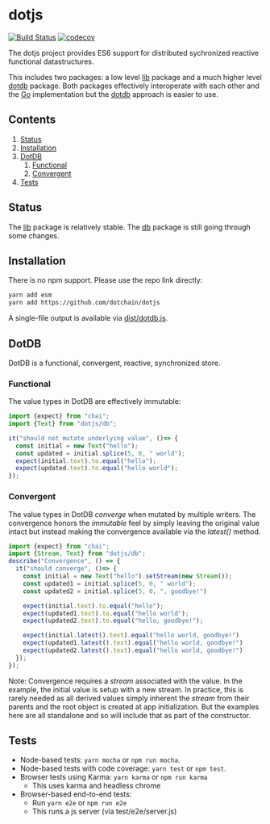 # dotjs

[![Build Status](https://travis-ci.com/dotchain/dotjs.svg?branch=master)](https://travis-ci.com/dotchain/dotjs)
[![codecov](https://codecov.io/gh/dotchain/dotjs/branch/master/graph/badge.svg)](https://codecov.io/gh/dotchain/dotjs)

The dotjs project provides ES6 support for distributed sychronized reactive functional datastructures.

This includes two packages: a low level [lib](lib/README.md) package and a much higher level [dotdb](db/README.md) package.  Both packages effectively interoperate with each other and the [Go](https://github.com/dotchain/dot) implementation but the [dotdb](db/README.md) approach is easier to use.

## Contents
1. [Status](#status)
2. [Installation](#installation)
3. [DotDB](#dotdb)
    1. [Functional](#functional)
    2. [Convergent](#convergent)
4. [Tests](#tests)

## Status

The [lib](lib/README.md) package is relatively stable.  The [db](db/README.md) package is still going through some changes.

## Installation

There is no npm support.  Please use the repo link directly:

```sh
yarn add esm
yarn add https://github.com/dotchain/dotjs
```

A single-file output is available via [dist/dotdb.js](https://github.com/dotchain/dotjs/blob/master/dist/dotdb.js).

## DotDB

DotDB is a functional, convergent, reactive, synchronized store.

### Functional

The value types in DotDB are effectively immutable:

```js
import {expect} from "chai";
import {Text} from "dotjs/db";

it("should not mutate underlying value", ()=> {
  const initial = new Text("hello");
  const updated = initial.splice(5, 0, " world");
  expect(initial.text).to.equal("hello");
  expect(updated.text).to.equal("hello world");
});
```
### Convergent

The value types in DotDB *converge* when mutated by multiple writers. The convergence honors the *immutable* feel by simply leaving the original value intact but instead making the convergence available via the *latest()* method.

```js
import {expect} from "chai";
import {Stream, Text} from "dotjs/db";
describe("Convergence", () => {
  it("should converge", ()=> {
    const initial = new Text("hello").setStream(new Stream());
    const updated1 = initial.splice(5, 0, " world");
    const updated2 = initial.splice(5, 0, ", goodbye!")

    expect(initial.text).to.equal("hello");
    expect(updated1.text).to.equal("hello world");
    expect(updated2.text).to.equal("hello, goodbye!");

    expect(initial.latest().text).equal("hello world, goodbye!")
    expect(updated1.latest().text).equal("hello world, goodbye!")
    expect(updated2.latest().text).equal("hello world, goodbye!")
  });
});
```

  Note: Convergence requires a *stream* associated with the value. In the example, the initial value is setup with a new stream. In practice, this is rarely needed as all derived values simply inherent the *stream* from their parents and the root object is created at app initialization.  But the examples here are all standalone and so will include that as part of the constructor.

## Tests

* Node-based tests: `yarn mocha` or `npm run mocha`.
* Node-based tests with code coverage: `yarn test` or `npm test`.
* Browser tests using Karma: `yarn karma` or `npm run karma`
    * This uses karma and headless chrome
* Browser-based end-to-end tests:
    * Run `yarn e2e` or `npm run e2e`
    * This runs a js server (via test/e2e/server.js)
